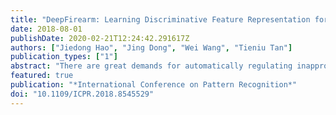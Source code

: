 ```yaml
---
title: "DeepFirearm: Learning Discriminative Feature Representation for Fine-Grained Firearm Retrieval"
date: 2018-08-01
publishDate: 2020-02-21T12:24:42.291617Z
authors: ["Jiedong Hao", "Jing Dong", "Wei Wang", "Tieniu Tan"]
publication_types: ["1"]
abstract: "There are great demands for automatically regulating inappropriate appearance of shocking firearm images in social media or identifying firearm types in forensics. Image retrieval techniques have great potential to solve these problems. To facilitate research in this area, we introduce Firearm 14k, a large dataset consisting of over 14,000 images in 167 categories. It can be used for both fine-grained recognition and retrieval of firearm images. Recent advances in image retrieval are mainly driven by fine-tuning state-of-the-art convolutional neural networks for retrieval task. The conventional single margin contrastive loss, known for its simplicity and good performance, has been widely used. We find that it performs poorly on the Firearm 14k dataset due to: (1) Loss contributed by positive and negative image pairs is unbalanced during training process. (2) A huge domain gap exists between this dataset and ImageNet. We propose to deal with the unbalanced loss by employing a double margin contrastive loss. We tackle the domain gap issue with a two-stage training strategy, where we first fine-tune the network for classification, and then fine-tune it for retrieval. Experimental results show that our approach outperforms the conventional single margin approach by a large margin (up to 88.5% relative improvement) and even surpasses the strong triplet-loss-based approach."
featured: true
publication: "*International Conference on Pattern Recognition*"
doi: "10.1109/ICPR.2018.8545529"
---
```



